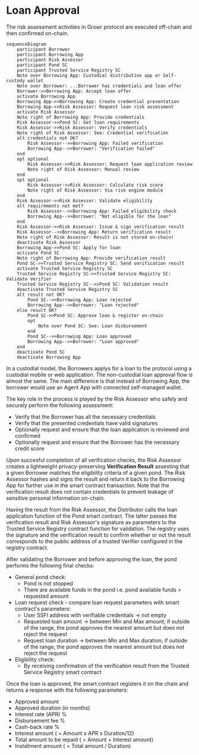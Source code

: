 # Loan Approval
The risk assessment activities in Growr protocol are executed off-chain and then confirmed on-chain.
```mermaid
sequenceDiagram
    participant Borrower
    participant Borrowing App
    participant Risk Assessor
    participant Pond SC
    participant Trusted Service Registry SC
    Note over Borrowing App: Custodial distribution app or Self-custody wallet
    Note over Borrower: ...Borrower has credentials and loan offer
    Borrower->>Borrowing App: Accept loan offer
    activate Borrowing App
    Borrowing App->>Borrowing App: Create credential presentation
    Borrowing App->>Risk Assessor: Request loan risk assessment
    activate Risk Assessor
    Note right of Borrowing App: Provide credentials
    Risk Assessor->>Pond SC: Get loan requirements
    Risk Assessor->>Risk Assessor: Verify credentials
    Note right of Risk Assessor: See: Credential verification
    alt credentials not OK?
        Risk Assessor-->>Borrowing App: Failed verification
        Borrowing App-->>Borrower: "Verification failed"
    end
    opt optional
        Risk Assessor->>Risk Assessor: Request loan application review
        Note right of Risk Assessor: Manual review
    end
    opt optional
        Risk Assessor->>Risk Assessor: Calculate risk score
        Note right of Risk Assessor: Via risk engine module
    end
    Risk Assessor->>Risk Assessor: Validate eligibility
    alt requirements not met?
        Risk Assessor-->>Borrowing App: Failed eligibility check
        Borrowing App-->>Borrower: "Not eligible for the loan"
    end
    Risk Assessor->>Risk Assessor: Issue & sign verification result
    Risk Assessor-->>Borrowing App: Return verification result
    Note right of Risk Assessor: Result is not stored on-chain!
    deactivate Risk Assessor
    Borrowing App->>Pond SC: Apply for loan
    activate Pond SC
    Note right of Borrowing App: Provide verification result
    Pond SC->>Trusted Service Registry SC: Send verification result
    activate Trusted Service Registry SC
    Trusted Service Registry SC->>Trusted Service Registry SC: Validate Verifier
    Trusted Service Registry SC-->>Pond SC: Validation result
    deactivate Trusted Service Registry SC
    alt result not OK?
        Pond SC-->>Borrowing App: Loan rejected
        Borrowing App-->>Borrower: "Loan rejected"
    else result OK?
        Pond SC->>Pond SC: Approve loan & register on-chain
        opt
            Note over Pond SC: See: Loan disbursement
        end
        Pond SC-->>Borrowing App: Loan approved
        Borrowing App-->>Borrower: "Loan approved"
    end
    deactivate Pond SC
    deactivate Borrowing App
```
In a custodial model, the Borrowers applys for a loan to the protocol using a custodial mobile or web application. The non-custodial loan approval flow is almost the same. The main difference is that instead of Borrowing App, the borrower would use an Agent App with connected self-managed wallet.

The key role in the process is played by the Risk Assessor who safely and securely perform the following assessment:
- Verify that the Borrower has all the necessary credentials
- Verify that the presented credentials have valid signatures
- Optionally request and ensure that the loan application is reviewed and confirmed
- Optionally request and ensure that the Borrower has the necessary credit score
  
Upon succesful completion of all verification checks, the Risk Assessor creates a lightweight privacy-preserving **Verification Result** assesting that a given Borrower matches the eligibility criteria of a given pond. The Risk Assessor hashes and signs the result and return it back to the Borrowing App for further use in the smart contract transaction. Note that the verification result does not contain credentials to prevent leakage of sensitive personal information on-chain.

Having the result from the Risk Assessor, the Distributor calls the loan application function of the Pond smart contract. The latter passes the verification result and Risk Assessor's signature as parameters to the Trusted Service Registry contract function for validation. The registry uses the signature and the verification result to confirm whether or not the result corresponds to the public address of a trusted Verifier configured in the registry contract.

After validating the Borrower and before approving the loan, the pond performs the following final checks:
- General pond check:
  * Pond is not stopped
  * There are available funds in the pond i.e. pond available funds > requested amount
- Loan request check - compare loan request parameters with smart contract's parameters:
  * User SSFI address with verifiable credentials -> not empty
  * Requested loan amount -> between Min and Max amount; if outside of the range, the pond approves the nearest amount but does not reject the request
  * Request loan duration -> between Min and Max duration; if outside of the range, the pond approves the nearest amount but does not reject the request
- Eligibility check:
  * By receiving confirmation of the verification result from the Trusted Service Registry smart contract
  
Once the loan is approved, the smart contract registers it on the chain and returns a response with the following parameters:
- Approved amount
- Approved duration (in months)
- Interest rate (APR) %
- Disbursement fee %
- Cash-back rate %
- Interest amount ( = Amount x APR x Duration/12)
- Total amount to be repaid ( = Amount + Interest amount)
- Installment amount ( = Total amount / Duration)
  

